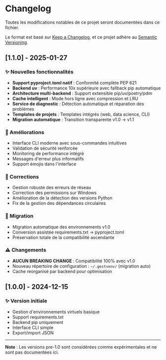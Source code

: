 
# Changelog

Toutes les modifications notables de ce projet seront documentées dans ce fichier.

Le format est basé sur [Keep a Changelog](https://keepachangelog.com/en/1.0.0/),
et ce projet adhère au [Semantic Versioning](https://semver.org/spec/v2.0.0.html).

## [1.1.0] - 2025-01-27

### ✨ Nouvelles fonctionnalités

- **Support pyproject.toml natif** : Conformité complète PEP 621
- **Backend uv** : Performance 10x supérieure avec fallback pip automatique
- **Architecture multi-backend** : Support extensible pip/uv/poetry/pdm
- **Cache intelligent** : Mode hors ligne avec compression et LRU
- **Service de diagnostic** : Détection automatique et réparation des problèmes
- **Templates de projets** : Templates intégrés (web, data science, CLI)
- **Migration automatique** : Transition transparente v1.0 → v1.1

### 🔧 Améliorations

- Interface CLI moderne avec sous-commandes intuitives
- Validation de sécurité renforcée
- Monitoring de performance intégré
- Messages d'erreur plus informatifs
- Support émojis dans l'interface

### 🐛 Corrections

- Gestion robuste des erreurs de réseau
- Correction des permissions sur Windows
- Amélioration de la détection des versions Python
- Fix de la gestion des dépendances circulaires

### 🔄 Migration

- Migration automatique des environnements v1.0
- Conversion assistée requirements.txt → pyproject.toml
- Préservation totale de la compatibilité ascendante

### ⚠️ Changements

- **AUCUN BREAKING CHANGE** : Compatibilité 100% avec v1.0
- Nouveau répertoire de configuration : `~/.gestvenv/` (migration auto)
- Cache reorganisé par backend pour optimisation

## [1.0.0] - 2024-12-15

### ✨ Version initiale

- Gestion d'environnements virtuels basique
- Support requirements.txt
- Backend pip uniquement
- Interface CLI simple
- Export/import JSON

---

**Note** : Les versions pre-1.0 sont considérées comme expérimentales et ne sont pas documentées ici.